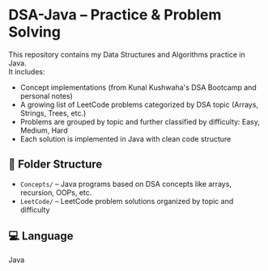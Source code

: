 # DSA-Java – Practice & Problem Solving

This repository contains my Data Structures and Algorithms practice in Java.  
It includes:

- Concept implementations (from Kunal Kushwaha's DSA Bootcamp and personal notes)
- A growing list of LeetCode problems categorized by DSA topic (Arrays, Strings, Trees, etc.)
- Problems are grouped by topic and further classified by difficulty: Easy, Medium, Hard
- Each solution is implemented in Java with clean code structure

## 📁 Folder Structure

- `Concepts/` – Java programs based on DSA concepts like arrays, recursion, OOPs, etc.
- `LeetCode/` – LeetCode problem solutions organized by topic and difficulty

## 💻 Language
Java
